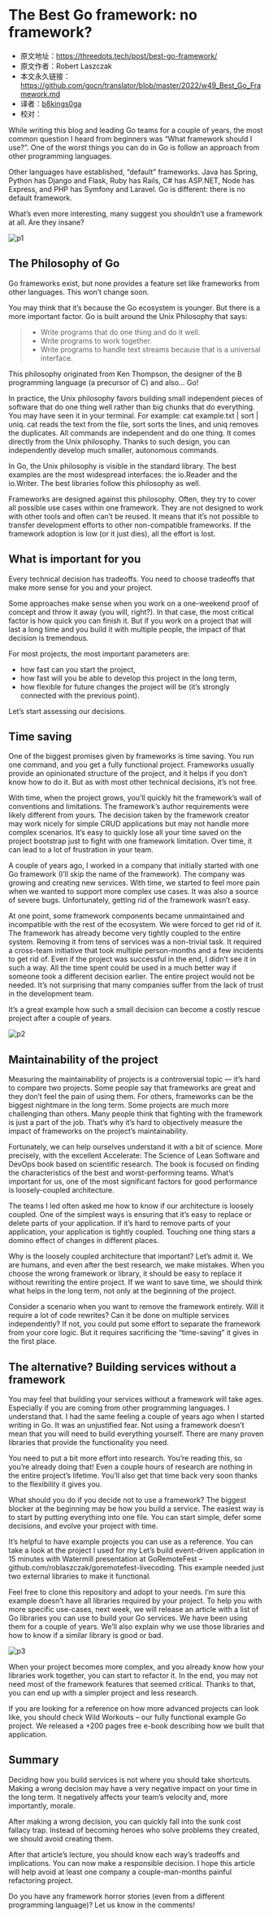 # The Best Go framework: no framework?

- 原文地址：https://threedots.tech/post/best-go-framework/
- 原文作者：Robert Laszczak
- 本文永久链接：https://github.com/gocn/translator/blob/master/2022/w49_Best_Go_Framework.md
- 译者：[b8kings0ga](https://github.com/b8kings0ga)
- 校对：


While writing this blog and leading Go teams for a couple of years, the most common question I heard from beginners was “What framework should I use?”. One of the worst things you can do in Go is follow an approach from other programming languages.

Other languages have established, “default” frameworks. Java has Spring, Python has Django and Flask, Ruby has Rails, C# has ASP.NET, Node has Express, and PHP has Symfony and Laravel. Go is different: there is no default framework.

What’s even more interesting, many suggest you shouldn’t use a framework at all. Are they insane?

![p1](../static/images/2022/w49_Best_Go_Framework/p1.png)

## The Philosophy of Go
Go frameworks exist, but none provides a feature set like frameworks from other languages. This won’t change soon.

You may think that it’s because the Go ecosystem is younger. But there is a more important factor. Go is built around the Unix Philosophy that says:

> * Write programs that do one thing and do it well.
> * Write programs to work together.
> * Write programs to handle text streams because that is a universal interface.


This philosophy originated from Ken Thompson, the designer of the B programming language (a precursor of C) and also… Go!

In practice, the Unix philosophy favors building small independent pieces of software that do one thing well rather than big chunks that do everything. You may have seen it in your terminal. For example: cat example.txt | sort | uniq. cat reads the text from the file, sort sorts the lines, and uniq removes the duplicates. All commands are independent and do one thing. It comes directly from the Unix philosophy. Thanks to such design, you can independently develop much smaller, autonomous commands.

In Go, the Unix philosophy is visible in the standard library. The best examples are the most widespread interfaces: the io.Reader and the io.Writer. The best libraries follow this philosophy as well.

Frameworks are designed against this philosophy. Often, they try to cover all possible use cases within one framework. They are not designed to work with other tools and often can’t be reused. It means that it’s not possible to transfer development efforts to other non-compatible frameworks. If the framework adoption is low (or it just dies), all the effort is lost.

## What is important for you

Every technical decision has tradeoffs. You need to choose tradeoffs that make more sense for you and your project.

Some approaches make sense when you work on a one-weekend proof of concept and throw it away (you will, right?). In that case, the most critical factor is how quick you can finish it. But if you work on a project that will last a long time and you build it with multiple people, the impact of that decision is tremendous.

For most projects, the most important parameters are:

* how fast can you start the project,
* how fast will you be able to develop this project in the long term,
* how flexible for future changes the project will be (it’s strongly connected with the previous point).

Let’s start assessing our decisions.

## Time saving

One of the biggest promises given by frameworks is time saving. You run one command, and you get a fully functional project. Frameworks usually provide an opinionated structure of the project, and it helps if you don’t know how to do it. But as with most other technical decisions, it’s not free.

With time, when the project grows, you’ll quickly hit the framework’s wall of conventions and limitations. The framework’s author requirements were likely different from yours. The decision taken by the framework creator may work nicely for simple CRUD applications but may not handle more complex scenarios. It’s easy to quickly lose all your time saved on the project bootstrap just to fight with one framework limitation. Over time, it can lead to a lot of frustration in your team.

A couple of years ago, I worked in a company that initially started with one Go framework (I’ll skip the name of the framework). The company was growing and creating new services. With time, we started to feel more pain when we wanted to support more complex use cases. It was also a source of severe bugs. Unfortunately, getting rid of the framework wasn’t easy.

At one point, some framework components became unmaintained and incompatible with the rest of the ecosystem. We were forced to get rid of it. The framework has already become very tightly coupled to the entire system. Removing it from tens of services was a non-trivial task. It required a cross-team initiative that took multiple person-months and a few incidents to get rid of. Even if the project was successful in the end, I didn’t see it in such a way. All the time spent could be used in a much better way if someone took a different decision earlier. The entire project would not be needed. It’s not surprising that many companies suffer from the lack of trust in the development team.

It’s a great example how such a small decision can become a costly rescue project after a couple of years.

![p2](../static/images/2022/w49_Best_Go_Framework/p2.png)


## Maintainability of the project

Measuring the maintainability of projects is a controversial topic — it’s hard to compare two projects. Some people say that frameworks are great and they don’t feel the pain of using them. For others, frameworks can be the biggest nightmare in the long term. Some projects are much more challenging than others. Many people think that fighting with the framework is just a part of the job. That’s why it’s hard to objectively measure the impact of frameworks on the project’s maintainability.

Fortunately, we can help ourselves understand it with a bit of science. More precisely, with the excellent Accelerate: The Science of Lean Software and DevOps book based on scientific research. The book is focused on finding the characteristics of the best and worst-performing teams. What’s important for us, one of the most significant factors for good performance is loosely-coupled architecture.

The teams I led often asked me how to know if our architecture is loosely coupled. One of the simplest ways is ensuring that it’s easy to replace or delete parts of your application. If it’s hard to remove parts of your application, your application is tightly coupled. Touching one thing stars a domino effect of changes in different places.

Why is the loosely coupled architecture that important? Let’s admit it. We are humans, and even after the best research, we make mistakes. When you choose the wrong framework or library, it should be easy to replace it without rewriting the entire project. If we want to save time, we should think what helps in the long term, not only at the beginning of the project.

Consider a scenario when you want to remove the framework entirely. Will it require a lot of code rewrites? Can it be done on multiple services independently? If not, you could put some effort to separate the framework from your core logic. But it requires sacrificing the “time-saving” it gives in the first place.

## The alternative? Building services without a framework
You may feel that building your services without a framework will take ages. Especially if you are coming from other programming languages. I understand that. I had the same feeling a couple of years ago when I started writing in Go. It was an unjustified fear. Not using a framework doesn’t mean that you will need to build everything yourself. There are many proven libraries that provide the functionality you need.

You need to put a bit more effort into research. You’re reading this, so you’re already doing that! Even a couple hours of research are nothing in the entire project’s lifetime. You’ll also get that time back very soon thanks to the flexibility it gives you.

What should you do if you decide not to use a framework? The biggest blocker at the beginning may be how you build a service. The easiest way is to start by putting everything into one file. You can start simple, defer some decisions, and evolve your project with time.

It’s helpful to have example projects you can use as a reference. You can take a look at the project I used for my Let’s build event-driven application in 15 minutes with Watermill presentation at GoRemoteFest – github.com/roblaszczak/goremotefest-livecoding. This example needed just two external libraries to make it functional.

Feel free to clone this repository and adopt to your needs. I’m sure this example doesn’t have all libraries required by your project. To help you with more specific use-cases, next week, we will release an article with a list of Go libraries you can use to build your Go services. We have been using them for a couple of years. We’ll also explain why we use those libraries and how to know if a similar library is good or bad.

![p3](../static/images/2022/w49_Best_Go_Framework/p3.png)

When your project becomes more complex, and you already know how your libraries work together, you can start to refactor it. In the end, you may not need most of the framework features that seemed critical. Thanks to that, you can end up with a simpler project and less research.

If you are looking for a reference on how more advanced projects can look like, you should check Wild Workouts – our fully functional example Go project. We released a +200 pages free e-book describing how we built that application.

## Summary

Deciding how you build services is not where you should take shortcuts. Making a wrong decision may have a very negative impact on your time in the long term. It negatively affects your team’s velocity and, more importantly, morale.

After making a wrong decision, you can quickly fall into the sunk cost fallacy trap. Instead of becoming heroes who solve problems they created, we should avoid creating them.

After that article’s lecture, you should know each way’s tradeoffs and implications. You can now make a responsible decision. I hope this article will help avoid at least one company a couple-man-months painful refactoring project.

Do you have any framework horror stories (even from a different programming language)? Let us know in the comments!
